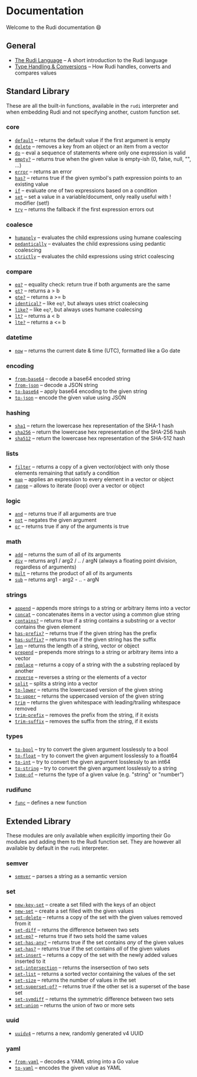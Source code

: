 # Documentation

Welcome to the Rudi documentation :smile:

## General

<!-- BEGIN_TOPICS_TOC -->
* [The Rudi Language](language.md) – A short introduction to the Rudi language
* [Type Handling & Conversions](coalescing.md) – How Rudi handles, converts and compares values
<!-- END_TOPICS_TOC -->

## Standard Library

These are all the built-in functions, available in the `rudi` interpreter and when embedding Rudi
and not specifying another, custom function set.

<!-- BEGIN_STDLIB_TOC -->
### core

* [`default`](stdlib/core/default.md) – returns the default value if the first argument is empty
* [`delete`](stdlib/core/delete.md) – removes a key from an object or an item from a vector
* [`do`](stdlib/core/do.md) – eval a sequence of statements where only one expression is valid
* [`empty?`](stdlib/core/empty.md) – returns true when the given value is empty-ish (0, false, null, "", ...)
* [`error`](stdlib/core/error.md) – returns an error
* [`has?`](stdlib/core/has.md) – returns true if the given symbol's path expression points to an existing value
* [`if`](stdlib/core/if.md) – evaluate one of two expressions based on a condition
* [`set`](stdlib/core/set.md) – set a value in a variable/document, only really useful with ! modifier (set!)
* [`try`](stdlib/core/try.md) – returns the fallback if the first expression errors out

### coalesce

* [`humanely`](stdlib/coalesce/humanely.md) – evaluates the child expressions using humane coalescing
* [`pedantically`](stdlib/coalesce/pedantically.md) – evaluates the child expressions using pedantic coalescing
* [`strictly`](stdlib/coalesce/strictly.md) – evaluates the child expressions using strict coalescing

### compare

* [`eq?`](stdlib/compare/eq.md) – equality check: return true if both arguments are the same
* [`gt?`](stdlib/compare/gt.md) – returns a > b
* [`gte?`](stdlib/compare/gte.md) – returns a >= b
* [`identical?`](stdlib/compare/identical.md) – like `eq?`, but always uses strict coalecsing
* [`like?`](stdlib/compare/like.md) – like `eq?`, but always uses humane coalecsing
* [`lt?`](stdlib/compare/lt.md) – returns a < b
* [`lte?`](stdlib/compare/lte.md) – returns a <= b

### datetime

* [`now`](stdlib/datetime/now.md) – returns the current date & time (UTC), formatted like a Go date

### encoding

* [`from-base64`](stdlib/encoding/from-base64.md) – decode a base64 encoded string
* [`from-json`](stdlib/encoding/from-json.md) – decode a JSON string
* [`to-base64`](stdlib/encoding/to-base64.md) – apply base64 encoding to the given string
* [`to-json`](stdlib/encoding/to-json.md) – encode the given value using JSON

### hashing

* [`sha1`](stdlib/hashing/sha1.md) – return the lowercase hex representation of the SHA-1 hash
* [`sha256`](stdlib/hashing/sha256.md) – return the lowercase hex representation of the SHA-256 hash
* [`sha512`](stdlib/hashing/sha512.md) – return the lowercase hex representation of the SHA-512 hash

### lists

* [`filter`](stdlib/lists/filter.md) – returns a copy of a given vector/object with only those elements remaining that satisfy a condition
* [`map`](stdlib/lists/map.md) – applies an expression to every element in a vector or object
* [`range`](stdlib/lists/range.md) – allows to iterate (loop) over a vector or object

### logic

* [`and`](stdlib/logic/and.md) – returns true if all arguments are true
* [`not`](stdlib/logic/not.md) – negates the given argument
* [`or`](stdlib/logic/or.md) – returns true if any of the arguments is true

### math

* [`add`](stdlib/math/add.md) – returns the sum of all of its arguments
* [`div`](stdlib/math/div.md) – returns arg1 / arg2 / .. / argN (always a floating point division, regardless of arguments)
* [`mult`](stdlib/math/mult.md) – returns the product of all of its arguments
* [`sub`](stdlib/math/sub.md) – returns arg1 - arg2 - .. - argN

### strings

* [`append`](stdlib/strings/append.md) – appends more strings to a string or arbitrary items into a vector
* [`concat`](stdlib/strings/concat.md) – concatenates items in a vector using a common glue string
* [`contains?`](stdlib/strings/contains.md) – returns true if a string contains a substring or a vector contains the given element
* [`has-prefix?`](stdlib/strings/has-prefix.md) – returns true if the given string has the prefix
* [`has-suffix?`](stdlib/strings/has-suffix.md) – returns true if the given string has the suffix
* [`len`](stdlib/strings/len.md) – returns the length of a string, vector or object
* [`prepend`](stdlib/strings/prepend.md) – prepends more strings to a string or arbitrary items into a vector
* [`replace`](stdlib/strings/replace.md) – returns a copy of a string with the a substring replaced by another
* [`reverse`](stdlib/strings/reverse.md) – reverses a string or the elements of a vector
* [`split`](stdlib/strings/split.md) – splits a string into a vector
* [`to-lower`](stdlib/strings/to-lower.md) – returns the lowercased version of the given string
* [`to-upper`](stdlib/strings/to-upper.md) – returns the uppercased version of the given string
* [`trim`](stdlib/strings/trim.md) – returns the given whitespace with leading/trailing whitespace removed
* [`trim-prefix`](stdlib/strings/trim-prefix.md) – removes the prefix from the string, if it exists
* [`trim-suffix`](stdlib/strings/trim-suffix.md) – removes the suffix from the string, if it exists

### types

* [`to-bool`](stdlib/types/to-bool.md) – try to convert the given argument losslessly to a bool
* [`to-float`](stdlib/types/to-float.md) – try to convert the given argument losslessly to a float64
* [`to-int`](stdlib/types/to-int.md) – try to convert the given argument losslessly to an int64
* [`to-string`](stdlib/types/to-string.md) – try to convert the given argument losslessly to a string
* [`type-of`](stdlib/types/type-of.md) – returns the type of a given value (e.g. "string" or "number")

### rudifunc

* [`func`](stdlib/rudifunc/func.md) – defines a new function
<!-- END_STDLIB_TOC -->

## Extended Library

These modules are only available when explicitly importing their Go modules and adding them to the
Rudi function set. They are however all available by default in the `rudi` interpreter.

<!-- BEGIN_EXTLIB_TOC -->
### semver

* [`semver`](extlib/semver/semver.md) – parses a string as a semantic version

### set

* [`new-key-set`](extlib/set/new-key-set.md) – create a set filled with the keys of an object
* [`new-set`](extlib/set/new-set.md) – create a set filled with the given values
* [`set-delete`](extlib/set/set-delete.md) – returns a copy of the set with the given values removed from it
* [`set-diff`](extlib/set/set-diff.md) – returns the difference between two sets
* [`set-eq?`](extlib/set/set-eq.md) – returns true if two sets hold the same values
* [`set-has-any?`](extlib/set/set-has-any.md) – returns true if the set contains _any_ of the given values
* [`set-has?`](extlib/set/set-has.md) – returns true if the set contains _all_ of the given values
* [`set-insert`](extlib/set/set-insert.md) – returns a copy of the set with the newly added values inserted to it
* [`set-intersection`](extlib/set/set-intersection.md) – returns the insersection of two sets
* [`set-list`](extlib/set/set-list.md) – returns a sorted vector containing the values of the set
* [`set-size`](extlib/set/set-size.md) – returns the number of values in the set
* [`set-superset-of?`](extlib/set/set-superset-of.md) – returns true if the other set is a superset of the base set
* [`set-symdiff`](extlib/set/set-symdiff.md) – returns the symmetric difference between two sets
* [`set-union`](extlib/set/set-union.md) – returns the union of two or more sets

### uuid

* [`uuidv4`](extlib/uuid/uuidv4.md) – returns a new, randomly generated v4 UUID

### yaml

* [`from-yaml`](extlib/yaml/from-yaml.md) – decodes a YAML string into a Go value
* [`to-yaml`](extlib/yaml/to-yaml.md) – encodes the given value as YAML
<!-- END_EXTLIB_TOC -->
